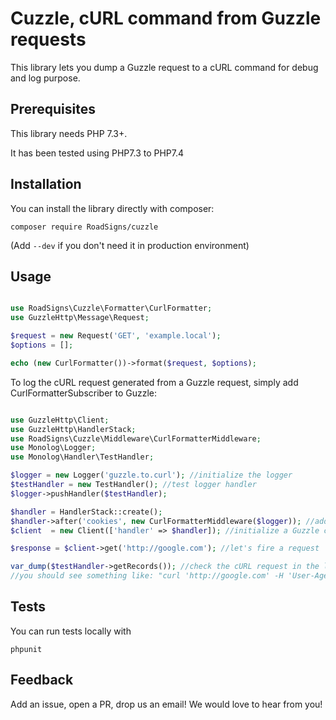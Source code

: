 # Cuzzle, cURL command from Guzzle requests

This library lets you dump a Guzzle request to a cURL command for debug and log purpose.

## Prerequisites

This library needs PHP 7.3+.

It has been tested using PHP7.3 to PHP7.4

## Installation

You can install the library directly with composer:

```
composer require RoadSigns/cuzzle
```

(Add `--dev` if you don't need it in production environment)

## Usage

```php

use RoadSigns\Cuzzle\Formatter\CurlFormatter;
use GuzzleHttp\Message\Request;

$request = new Request('GET', 'example.local');
$options = [];

echo (new CurlFormatter())->format($request, $options);

```

To log the cURL request generated from a Guzzle request, simply add CurlFormatterSubscriber to Guzzle:

```php

use GuzzleHttp\Client;
use GuzzleHttp\HandlerStack;
use RoadSigns\Cuzzle\Middleware\CurlFormatterMiddleware;
use Monolog\Logger;
use Monolog\Handler\TestHandler;

$logger = new Logger('guzzle.to.curl'); //initialize the logger
$testHandler = new TestHandler(); //test logger handler
$logger->pushHandler($testHandler);

$handler = HandlerStack::create();
$handler->after('cookies', new CurlFormatterMiddleware($logger)); //add the cURL formatter middleware
$client  = new Client(['handler' => $handler]); //initialize a Guzzle client

$response = $client->get('http://google.com'); //let's fire a request

var_dump($testHandler->getRecords()); //check the cURL request in the logs,
//you should see something like: "curl 'http://google.com' -H 'User-Agent: Guzzle/4.2.1 curl/7.37.1 PHP/5.5.16"

```

## Tests

You can run tests locally with

```
phpunit
```

## Feedback

Add an issue, open a PR, drop us an email! We would love to hear from you!
